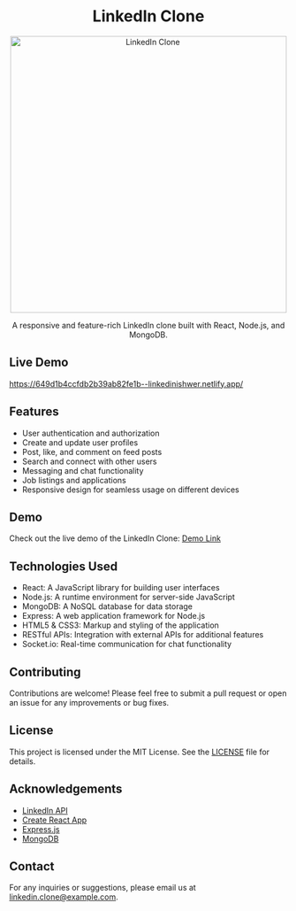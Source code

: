 <h1 align="center">LinkedIn Clone</h1>

<p align="center">
  <img src="linkedin-clone.png" alt="LinkedIn Clone" width="500">
</p>

<p align="center">
  A responsive and feature-rich LinkedIn clone built with React, Node.js, and MongoDB.
</p>

## Live Demo

https://649d1b4ccfdb2b39ab82fe1b--linkedinishwer.netlify.app/


## Features

- User authentication and authorization
- Create and update user profiles
- Post, like, and comment on feed posts
- Search and connect with other users
- Messaging and chat functionality
- Job listings and applications
- Responsive design for seamless usage on different devices

## Demo

Check out the live demo of the LinkedIn Clone: [Demo Link](https://your-demo-link.com)

## Technologies Used

- React: A JavaScript library for building user interfaces
- Node.js: A runtime environment for server-side JavaScript
- MongoDB: A NoSQL database for data storage
- Express: A web application framework for Node.js
- HTML5 & CSS3: Markup and styling of the application
- RESTful APIs: Integration with external APIs for additional features
- Socket.io: Real-time communication for chat functionality

## Contributing

Contributions are welcome! Please feel free to submit a pull request or open an issue for any improvements or bug fixes.

## License

This project is licensed under the MIT License. See the [LICENSE](LICENSE) file for details.

## Acknowledgements

- [LinkedIn API](https://developer.linkedin.com/docs)
- [Create React App](https://create-react-app.dev/)
- [Express.js](https://expressjs.com/)
- [MongoDB](https://www.mongodb.com/)

## Contact

For any inquiries or suggestions, please email us at linkedin.clone@example.com.
